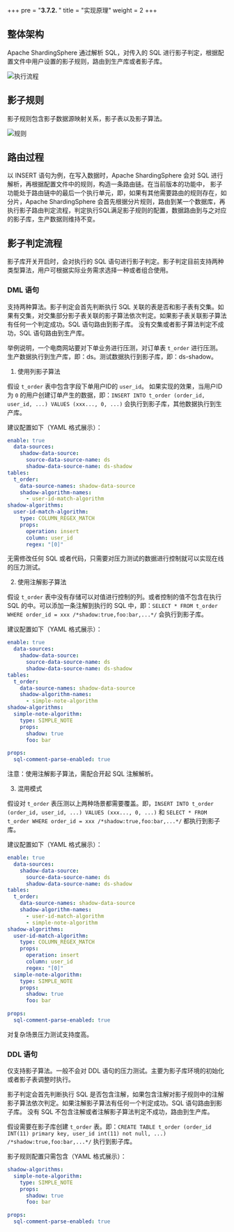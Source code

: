 +++
pre = "<b>3.7.2. </b>"
title = "实现原理"
weight = 2
+++

## 整体架构

Apache ShardingSphere 通过解析 SQL，对传入的 SQL 进行影子判定，根据配置文件中用户设置的影子规则，路由到生产库或者影子库。

![执行流程](https://shardingsphere.apache.org/document/current/img/shadow/execute.png)

## 影子规则

影子规则包含影子数据源映射关系，影子表以及影子算法。

![规则](https://shardingsphere.apache.org/document/current/img/shadow/rule_cn.png)

## 路由过程

以 INSERT 语句为例，在写入数据时，Apache ShardingSphere 会对 SQL 进行解析，再根据配置文件中的规则，构造一条路由链。在当前版本的功能中，
影子功能处于路由链中的最后一个执行单元，即，如果有其他需要路由的规则存在，如分片，Apache ShardingSphere 会首先根据分片规则，路由到某一个数据库，再
执行影子路由判定流程，判定执行SQL满足影子规则的配置，数据路由到与之对应的影子库，生产数据则维持不变。

## 影子判定流程
影子库开关开启时，会对执行的 SQL 语句进行影子判定。影子判定目前支持两种类型算法，用户可根据实际业务需求选择一种或者组合使用。

### DML 语句

支持两种算法。影子判定会首先判断执行 SQL 关联的表是否和影子表有交集。如果有交集，对交集部分影子表关联的影子算法依次判定。如果影子表关联影子算法有任何一个判定成功。SQL 语句路由到影子库。
没有交集或者影子算法判定不成功，SQL 语句路由到生产库。

举例说明，一个电商网站要对下单业务进行压测，对订单表 `t_order` 进行压测。生产数据执行到生产库，即：ds。测试数据执行到影子库，即：ds-shadow。

1. 使用列影子算法

假设 `t_order` 表中包含字段下单用户ID的 `user_id`。 如果实现的效果，当用户ID为 `0` 的用户创建订单产生的数据，即：`INSERT INTO t_order (order_id, user_id, ...) VALUES (xxx..., 0, ...)` 会执行到影子库，其他数据执行到生产库。

建议配置如下（YAML 格式展示）：

```yaml
enable: true
  data-sources:
    shadow-data-source:
      source-data-source-name: ds
      shadow-data-source-name: ds-shadow
tables:
  t_order:
    data-source-names: shadow-data-source
    shadow-algorithm-names:
      - user-id-match-algorithm
shadow-algorithms:
  user-id-match-algorithm:
    type: COLUMN_REGEX_MATCH
    props:
      operation: insert
      column: user_id
      regex: "[0]"
```
无需修改任何 SQL 或者代码，只需要对压力测试的数据进行控制就可以实现在线的压力测试。

2. 使用注解影子算法

假设 `t_order` 表中没有存储可以对值进行控制的列。或者控制的值不包含在执行 SQL 的中。可以添加一条注解到执行的 SQL 中，即：`SELECT * FROM t_order WHERE order_id = xxx /*shadow:true,foo:bar,...*/`  会执行到影子库。

建议配置如下（YAML 格式展示）：

```yaml
enable: true
  data-sources:
    shadow-data-source:
      source-data-source-name: ds
      shadow-data-source-name: ds-shadow
tables:
  t_order:
    data-source-names: shadow-data-source
    shadow-algorithm-names:
      - simple-note-algorithm
shadow-algorithms:
  simple-note-algorithm:
    type: SIMPLE_NOTE
    props:
      shadow: true
      foo: bar
      
props:
  sql-comment-parse-enabled: true
```
注意：使用注解影子算法，需配合开起 SQL 注解解析。

3. 混用模式

假设对 `t_order` 表压测以上两种场景都需要覆盖。即，`INSERT INTO t_order (order_id, user_id, ...) VALUES (xxx..., 0, ...)` 和 `SELECT * FROM t_order WHERE order_id = xxx /*shadow:true,foo:bar,...*/` 都执行到影子库。

建议配置如下（YAML 格式展示）：

```yaml
enable: true
  data-sources:
    shadow-data-source:
      source-data-source-name: ds
      shadow-data-source-name: ds-shadow
tables:
  t_order:
    data-source-names: shadow-data-source
    shadow-algorithm-names:
      - user-id-match-algorithm
      - simple-note-algorithm
shadow-algorithms:
  user-id-match-algorithm:
    type: COLUMN_REGEX_MATCH
    props:
      operation: insert
      column: user_id
      regex: "[0]"
  simple-note-algorithm:
    type: SIMPLE_NOTE
    props:
      shadow: true
      foo: bar
      
props:
  sql-comment-parse-enabled: true
```
对复杂场景压力测试支持度高。

### DDL 语句

仅支持影子算法。一般不会对 DDL 语句的压力测试。主要为影子库环境的初始化或者影子表调整时执行。

影子判定会首先判断执行 SQL 是否包含注解，如果包含注解对影子规则中的注解影子算法依次判定。如果注解影子算法有任何一个判定成功。SQL 语句路由到影子库。
没有 SQL 不包含注解或者注解影子算法判定不成功，路由到生产库。

假设需要在影子库创建 `t_order` 表。即：`CREATE TABLE t_order (order_id INT(11) primary key, user_id int(11) not null, ...) /*shadow:true,foo:bar,...*/` 执行到影子库。

影子规则配置只需包含（YAML 格式展示）：

```yaml
shadow-algorithms:
  simple-note-algorithm:
    type: SIMPLE_NOTE
    props:
      shadow: true
      foo: bar
      
props:
  sql-comment-parse-enabled: true
```
